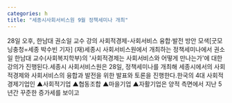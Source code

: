 ```yaml
---
categories: h
title: "세종시사회서비스원 9월 정책세미나 개최"
---
```

28일 오후, 한남대 권소일 교수 강의 사회적경제-사회서비스 융합·발전 방안 모색[굿모닝충청=세종 박수빈 기자] (재)세종시 사회서비스원에서 개최하는 정책세미나에서 권소일 한남대 교수(사회복지학부)의 &#39;사회적경제는 사회서비스와 어떻게 만나는가&#39;에 대한 강의가 진행된다.세종시 사회서비스원은 28일, 정책세미나를 개최해 세종시에서의 사회적경제와 사회서비스의 융합과 발전을 위한 발표와 토론을 진행한다.한국의 4대 사회적경제기업인 ▲사회적기업 ▲협동조합 ▲마을기업 ▲자활기업은 양적 측면에서 지난 5년간 꾸준한 증가세를 보이고
